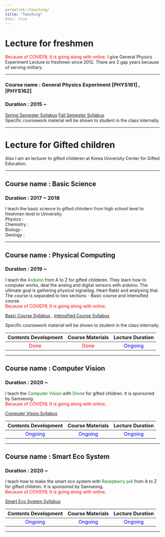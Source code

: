 ```yaml
---
permalink:/teaching/
title: "Teaching"
#toc: true
---
```

# Lecture for freshmen
<span style="color:red">Because of COVID19, It is going along with online.</span>
I give General Physics Experiment Lecture to freshmen since 2012. There are 2 gap years because of serving military.<br> 

---

### Course name : General Physics Experiment [PHYS161] , [PHYS162] 
### Duration : 2015 ~

[Spring Semester Syllabus](https://drive.google.com/file/d/1RP7xTZbjhLxsT4cYlGhZbmQQLngCOuJ0/view?usp=sharing, "Spring Semester Syllabus ") 
[Fall Semester Syllabus](https://drive.google.com/file/d/10knLGF3h7ewCRLDGaxZP9khXQ-0e7--Y/view?usp=sharing, "Fall Semester Syllabus ")<br> 
Specific coursework material will be shown to student in the class internally.

---

# Lecture for Gifted children
Also I am an lecturer to gifted childeren at Korea University Center for Gifted Education.

---

## Course name : Basic Science
### Duration : 2017 ~ 2018
I teach the basic science to gifted chindern from high school level to freshmen level in University. <br>
Physics : <br>
Chemistry : <br>
Biology : <br>
Geology : <br>

---

## Course name : Physical Computing
###  Duration : 2019 ~
I teach the <span style="color:green">Arduino</span>  from A to Z for gifted childeren. They learn how to computer works, deal the analog and digital sensors with arduino. The ultimate goal is gathering physicsl signal(eg. Heart Rate) and analysing that. <br>
The course is separated to two sections - Basic course and Intensified course.<br>
<span style="color:red">Because of COVID19, It is going along with online.</span>

[Basic Course Syllabus](https://drive.google.com/file/d/1RP7xTZbjhLxsT4cYlGhZbmQQLngCOuJ0/view?usp=sharing, "Basic Course Syllabus") , 
[Intensified Course Syllabus](https://drive.google.com/file/d/10knLGF3h7ewCRLDGaxZP9khXQ-0e7--Y/view?usp=sharing, "Intensified Course Syllabus")<br> 

Specific coursework material will be shown to student in the class internally.

| Contents Development | Course Materials | Lecture Duration| 
| :------: | :----------: | :----------: | 
| <span style="color:red">Done</span> | <span style="color:red">Done</span>| <span style="color:blue">Ongoing</span>|

---

## Course name : Computer Vision
### Duration : 2020 ~
I teach the <span style="color:green">Computer Vision</span> with <span style="color:green">Drone</span>  for gifted children. It is sponsored by Samseong.<br>
<span style="color:red">Because of COVID19, It is going along with online.</span>

[Computer Vision Syllabus](https://drive.google.com/file/d/1RP7xTZbjhLxsT4cYlGhZbmQQLngCOuJ0/view?usp=sharing, "Computer Vision Syllabus")<br> 

| Contents Development | Course Materials | Lecture Duration| 
| :------: | :----------: | :----------: | 
| <span style="color:blue">Ongoing</span> | <span style="color:blue">Ongoing</span>| <span style="color:blue">Ongoing</span>|


---

## Course name : Smart Eco System
### Duration : 2020 ~
I teach how to make the smart eco system with  <span style="color:green">Rasepberry pi4</span>  from A to Z for gifted children. It is sponsored by Samseong.<br>
<span style="color:red">Because of COVID19, It is going along with online.</span>

[Smart Eco System Syllabus](https://drive.google.com/file/d/1RP7xTZbjhLxsT4cYlGhZbmQQLngCOuJ0/view?usp=sharing, "Smart Eco System Syllabus")<br> 

| Contents Development | Course Materials | Lecture Duration| 
| :------: | :----------: | :----------: | 
| <span style="color:blue">Ongoing</span> | <span style="color:blue">Ongoing</span>| <span style="color:blue">Ongoing</span>|

---

